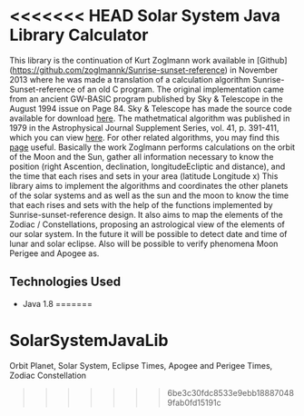<<<<<<< HEAD
Solar System Java Library Calculator
========================

This library is the continuation of Kurt Zoglmann work available in [Github] (https://github.com/zoglmannk/Sunrise-sunset-reference) in November 2013 where he was made a translation of a calculation algorithm Sunrise-Sunset-reference of an old C program. 
The original implementation came from an ancient GW-BASIC program published by Sky & Telescope in the August 1994
issue on Page 84. Sky & Telescope has made the source code available for download 
[here](http://media.skyandtelescope.com/binary/sunup.bas). The mathetmatical algorithm was published in
1979 in the Astrophysical Journal Supplement Series, vol. 41, p. 391-411, which you can view
[here](http://articles.adsabs.harvard.edu//full/1979ApJS...41..391V/0000391.000.html). For other related algorithms, you may find this [page](http://aa.usno.navy.mil/faq/docs/rs_algor.php) useful. 
Basically the work Zoglmann performs calculations on the orbit of the Moon and the Sun, gather all information necessary to know the position (right Ascention, declination, longitudeEcliptic and distance), and the time that each rises and sets in your area (latitude Longitude x) This library aims to implement the algorithms and coordinates the other planets of the solar systems and as well as the sun and the moon to know the time that each rises and sets with the help of the functions implemented by Sunrise-sunset-reference design. It also aims to map the elements of the Zodiac / Constellations, proposing an astrological view of the elements of our solar system. In the future it will be possible to detect date and time of lunar and solar eclipse. Also will be possible to verify phenomena Moon Perigee and Apogee as.

## Technologies Used
- Java 1.8
=======
# SolarSystemJavaLib
Orbit Planet, Solar System, Eclipse Times, Apogee and Perigee Times, Zodiac Constellation
>>>>>>> 6be3c30fdc8533e9ebb188870489fab0fd15191c
